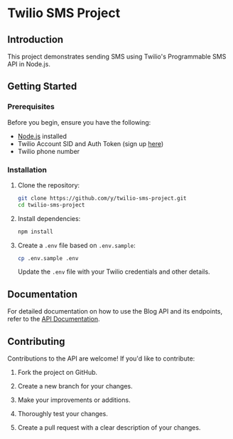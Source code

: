 # Twilio SMS Project

## Introduction

This project demonstrates sending SMS using Twilio's Programmable SMS API in Node.js.

## Getting Started

### Prerequisites

Before you begin, ensure you have the following:

- [Node.js](https://nodejs.org/) installed
- Twilio Account SID and Auth Token (sign up [here](https://www.twilio.com/try-twilio))
- Twilio phone number

### Installation

1. Clone the repository:

   ```bash
   git clone https://github.com/y/twilio-sms-project.git
   cd twilio-sms-project
   ```

2. Install dependencies:

   ```bash
   npm install
   ```

3. Create a `.env` file based on `.env.sample`:

   ```bash
   cp .env.sample .env
   ```

   Update the `.env` file with your Twilio credentials and other details.

## Documentation

For detailed documentation on how to use the Blog API and its endpoints, refer to the [API Documentation](localhost:3000/docs).

## Contributing

Contributions to the API are welcome! If you'd like to contribute:

1. Fork the project on GitHub.

2. Create a new branch for your changes.

3. Make your improvements or additions.

4. Thoroughly test your changes.

5. Create a pull request with a clear description of your changes.
